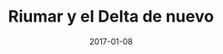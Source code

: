 ---
layout: post
categories: day-by-day
date: 2017-01-08
title: Riumar y el Delta de nuevo
image:
  thumbnail: /images/blog/thumbnails/2017-01-08-riumar-y-el-delta-de-nuevo.jpg
  path: /images/blog/2017-01-08-riumar-y-el-delta-de-nuevo.jpg
---